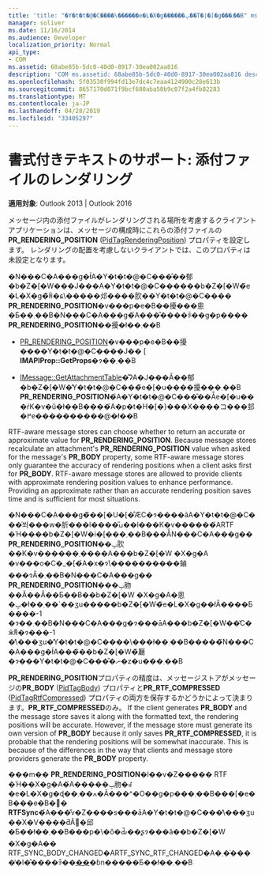 ```yaml
---
title: 'title: "�Y�t�t�@�C����\������e�L�X�g������ݒ��T�|�[�g���܂��B" ms.author: v-tirob author: v-tirob manager: soliver ms.date: 11/16/2014 ms.audience: Developer ms.topic: overview ms.prod: office-online-server localization_priority: Normal api_type:'
manager: soliver
ms.date: 11/16/2014
ms.audience: Developer
localization_priority: Normal
api_type:
- COM
ms.assetid: 68abe85b-5dc0-40d0-8917-30ea002aa816
description: 'COM ms.assetid: 68abe85b-5dc0-40d0-8917-30ea002aa816 description: "�ŏI�X�V��: 2011�N7��23��"'
ms.openlocfilehash: 5f03530f994fd13e7dc4c7eaa4124900c28e613b
ms.sourcegitcommit: 8657170d071f9bcf680aba50b9c07f2a4fb82283
ms.translationtype: MT
ms.contentlocale: ja-JP
ms.lasthandoff: 04/28/2019
ms.locfileid: "33405297"
---
```

# <a name="supporting-formatted-text-rendering-attachments"></a>書式付きテキストのサポート: 添付ファイルのレンダリング

  
  
**適用対象**: Outlook 2013 | Outlook 2016 
  
メッセージ内の添付ファイルがレンダリングされる場所を考慮するクライアントアプリケーションは、メッセージの構成時にこれらの添付ファイルの**PR_RENDERING_POSITION** ([PidTagRenderingPosition](pidtagrenderingposition-canonical-property.md)) プロパティを設定します。 レンダリングの配置を考慮しないクライアントでは、このプロパティは未設定となります。
  
�N���C�A���g�ł́A�Y�t�t�@�C���̂��郁�b�Z�[�W���J���A�Y�t�t�@�C������b�Z�[�W�̃e�L�X�g�̏ꏊ�ɕ\�����邩����肷��Y�t�t�@�C���� **PR_RENDERING_POSITION**�v���p�e�B��擾���悤�Ƃ��܂��B�N���C�A���g�́A���̂����ꂩ��g�p���� **PR_RENDERING_POSITION**��擾�ł��܂��B
  
- [PR_RENDERING_POSITION](imapiprop-getprops.md)�v���p�e�B��擾����Y�t�t�@�C����J�� [ **IMAPIProp::GetProps**�ɂ��܂��B 
    
- [IMessage::GetAttachmentTable](imessage-getattachmenttable.md)�̂ɁA�J���Ă��郁�b�Z�[�W�̓Y�t�t�@�C���̃e�[�u����擾���܂��B **PR_RENDERING_POSITION**�́A�Y�t�t�@�C���̂��ׂẴe�[�u���ŕK�v�ȗ�ł��B����́A�p�t�H�[�}���X����コ���邽�߂ɐ����������@�ł��B 
    
RTF-aware message stores can choose whether to return an accurate or approximate value for **PR_RENDERING_POSITION**. Because message stores recalculate an attachment's **PR_RENDERING_POSITION** value when asked for the message's **PR_BODY** property, some RTF-aware message stores only guarantee the accuracy of rendering positions when a client asks first for **PR_BODY**. RTF-aware message stores are allowed to provide clients with approximate rendering position values to enhance performance. Providing an approximate rather than an accurate rendering position saves time and is sufficient for most situations. 
  
�N���C�A���g�̃��[�U�[�̐ӔC�ɂ����āA�Y�t�t�@�C���̍쐬���w�肵���l����̋ߎ��l���K�v������́ARTF �Ή����b�Z�[�W�i�[���܂��B���ׂẴN���C�A���g�� **PR_RENDERING_POSITION**��ݒ肷��K�v������܂����A���b�Z�[�W �X�g�A �v���o�C�_�[�́A�x�ɂ̉\����������鏀���ɂȂ�܂��B�N���C�A���g�� **PR_RENDERING_POSITION**���ݒ肳��Ă��Ȃ��Ƃ��Ƀ��b�Z�[�W �X�g�A�悤�ݒ�ł��܂��`��ʒu�����b�Z�[�W�̃e�L�X�g��łȂ����Ƃ����-1 �ɂ��܂��B�N���C�A���g�ɂ���āA���b�Z�[�W��̔C�ӂ̏ꏊ�ɂ���-1 �̕\���ʒu�̓Y�t�t�@�C����\���ł��܂��B�����̃N���C�A���g�ł́A���̃��b�Z�[�W�̏㕔�ɂ���Y�t�t�@�C���̎�ނ�z�u���܂��B
  
**PR_RENDERING_POSITION**プロパティの精度は、メッセージストアがメッセージの**PR_BODY** ([PidTagBody](pidtagbody-canonical-property.md)) プロパティと**PR_RTF_COMPRESSED** ([PidTagRtfCompressed](pidtagrtfcompressed-canonical-property.md)) プロパティの両方を保存するかどうかによって決まります。**PR_RTF_COMPRESSED**のみ。 If the client generates **PR_BODY** and the message store saves it along with the formatted text, the rendering positions will be accurate. However, if the message store must generate its own version of **PR_BODY** because it only saves **PR_RTF_COMPRESSED**, it is probable that the rendering positions will be somewhat inaccurate. This is because of the differences in the way that clients and message store providers generate the **PR_BODY** property. 
  
���m�� **PR_RENDERING_POSITION**�l��v�Z����� RTF �Ή��X�g�A�́A�����ݒ肳�ꂽ�e�L�X�g�ɖ��ߍ��܂�Ă���^�O��g�p���܂��B���[�e�B���e�B�֐� **RTFSync**�́A���̌v�Z����s���āA�Y�t�t�@�C���̕\���ʒu��X�V����ƌĂ΂�邱�Ƃ��ł��܂��B���p�\�ȏ�Ԃ̏��̗ʂɂ���ă��b�Z�[�W �X�g�A�� RTF_SYNC_BODY_CHANGED�ARTF_SYNC_RTF_CHANGED�A�܂��͗����̒l�̂����ꂩ��[��](rtfsync.md)�ɓn�����Ƃ��ł��܂��B
  

